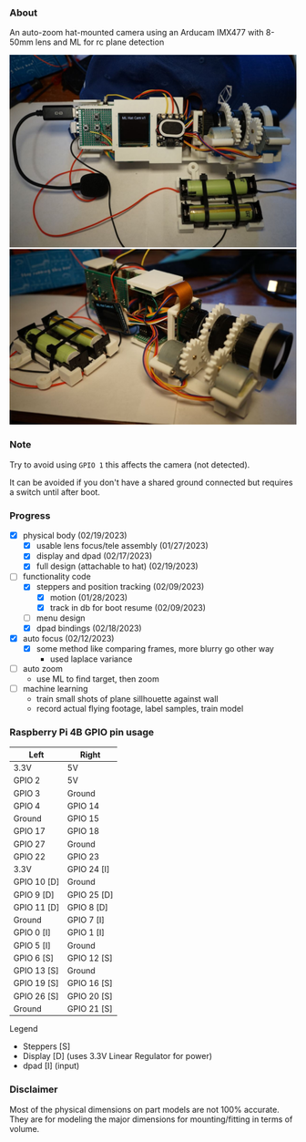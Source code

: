 ### About

An auto-zoom hat-mounted camera using an Arducam IMX477 with 8-50mm lens and ML for rc plane detection

<img src="mlhatcam-4.JPG"/>

<img src="mlhatcam-1.JPG"/>

### Note

Try to avoid using `GPIO 1` this affects the camera (not detected).

It can be avoided if you don't have a shared ground connected but requires a switch until after boot.

### Progress
- [x] physical body (02/19/2023)
  - [x] usable lens focus/tele assembly (01/27/2023)
  - [x] display and dpad (02/17/2023)
  - [x] full design (attachable to hat) (02/19/2023)
- [ ] functionality code
  - [x] steppers and position tracking (02/09/2023)
    - [x] motion (01/28/2023)
    - [x] track in db for boot resume (02/09/2023)
  - [ ] menu design
  - [x] dpad bindings (02/18/2023)
- [x] auto focus (02/12/2023)
  - [x] some method like comparing frames, more blurry go other way
    - used laplace variance
- [ ] auto zoom
  - use ML to find target, then zoom
- [ ] machine learning
  - train small shots of plane sillhouette against wall
  - record actual flying footage, label samples, train model

### Raspberry Pi 4B GPIO pin usage

| Left        | Right       |
| ----------- | ----------- |
| 3.3V        | 5V          |
| GPIO 2      | 5V          |
| GPIO 3      | Ground      |
| GPIO 4      | GPIO 14     |
| Ground      | GPIO 15     |
| GPIO 17     | GPIO 18     |
| GPIO 27     | Ground      |
| GPIO 22     | GPIO 23     |
| 3.3V        | GPIO 24 [I] |
| GPIO 10 [D] | Ground      |
| GPIO 9 [D] | GPIO 25 [D] |
| GPIO 11 [D] | GPIO 8  [D] |
| Ground      | GPIO 7  [I] |
| GPIO 0  [I] | GPIO 1  [I] |
| GPIO 5  [I] | Ground      |
| GPIO 6  [S] | GPIO 12 [S] |
| GPIO 13 [S] | Ground      |
| GPIO 19 [S] | GPIO 16 [S] |
| GPIO 26 [S] | GPIO 20 [S] |
| Ground      | GPIO 21 [S] |

Legend

- Steppers [S]
- Display [D] (uses 3.3V Linear Regulator for power)
- dpad [I] (input)

### Disclaimer

Most of the physical dimensions on part models are not 100% accurate. They are for modeling the major dimensions for mounting/fitting in terms of volume.
